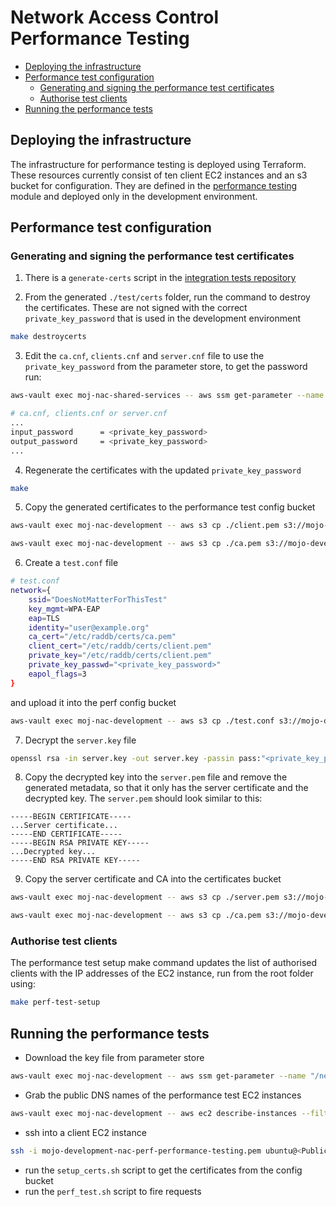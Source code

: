 # Network Access Control Performance Testing

- [Deploying the infrastructure](#deploying-the-infrastructure)
- [Performance test configuration](#performance-test-configuration)
  - [Generating and signing the performance test certificates](#generating-and-signing-the-performance-test-certificates)
  - [Authorise test clients](#authorise-test-clients)
- [Running the performance tests](#running-the-performance-tests)

## Deploying the infrastructure
The infrastructure for performance testing is deployed using Terraform. These resources currently consist of ten client EC2 instances and an s3 bucket for configuration. They are defined in the [performance testing](https://github.com/ministryofjustice/network-access-control-infrastructure/tree/main/modules/performance_testing) module and deployed only in the development environment.

## Performance test configuration
### Generating and signing the performance test certificates
1. There is a `generate-certs` script in the [integration tests repository](https://github.com/ministryofjustice/network-access-control-integration-tests/blob/main/Makefile#L33)

2. From the generated `./test/certs` folder, run the command to destroy the certificates. These are not signed with the correct `private_key_password` that is used in the development environment
```bash
make destroycerts
```

3. Edit the `ca.cnf`, `clients.cnf` and `server.cnf` file to use the `private_key_password` from the parameter store, to get the password run:
```bash
aws-vault exec moj-nac-shared-services -- aws ssm get-parameter --name "/moj-network-access-control/development/eap_private_key_password" --with-decryption --query "Parameter.Value"
```

```bash
# ca.cnf, clients.cnf or server.cnf
...
input_password		= <private_key_password>
output_password		= <private_key_password>
...
```

4. Regenerate the certificates with the updated `private_key_password`
```bash
make
```

5. Copy the generated certificates to the performance test config bucket
```bash
aws-vault exec moj-nac-development -- aws s3 cp ./client.pem s3://mojo-development-nac-perf-config-bucket/certs/

aws-vault exec moj-nac-development -- aws s3 cp ./ca.pem s3://mojo-development-nac-perf-config-bucket/certs/
```

6. Create a `test.conf` file 
```bash
# test.conf
network={
    ssid="DoesNotMatterForThisTest"
    key_mgmt=WPA-EAP
    eap=TLS
    identity="user@example.org"
    ca_cert="/etc/raddb/certs/ca.pem"
    client_cert="/etc/raddb/certs/client.pem"
    private_key="/etc/raddb/certs/client.pem"
    private_key_passwd="<private_key_password>"
    eapol_flags=3
}
```
and upload it into the perf config bucket

```bash
aws-vault exec moj-nac-development -- aws s3 cp ./test.conf s3://mojo-development-nac-perf-config-bucket/
```

7. Decrypt the `server.key` file
```bash
openssl rsa -in server.key -out server.key -passin pass:"<private_key_password>"
```

8. Copy the decrypted key into the `server.pem` file and remove the generated metadata, so that it only has the server certificate and the decrypted key. The `server.pem` should look similar to this:
```pem
-----BEGIN CERTIFICATE-----
...Server certificate...
-----END CERTIFICATE-----
-----BEGIN RSA PRIVATE KEY-----
...Decrypted key...
-----END RSA PRIVATE KEY-----
```

9. Copy the server certificate and CA into the certificates bucket
```bash
aws-vault exec moj-nac-development -- aws s3 cp ./server.pem s3://mojo-development-nac-certificate-bucket/

aws-vault exec moj-nac-development -- aws s3 cp ./ca.pem s3://mojo-development-nac-certificate-bucket/
```

### Authorise test clients
The performance test setup make command updates the list of authorised clients with the IP addresses of the EC2 instance, run from the root folder using:
```bash
make perf-test-setup 
```

## Running the performance tests
- Download the key file from parameter store
```bash
aws-vault exec moj-nac-development -- aws ssm get-parameter --name "/network-access-control/mojo-development-nac-perf/ec2/key" --with-decryption --query "Parameter.Value"> mojo-development-nac-perf-performance-testing.pem
```

- Grab the public DNS names of the performance test EC2 instances
```bash
aws-vault exec moj-nac-development -- aws ec2 describe-instances --filters "Name=tag:Name,Values='MoJ Authentication Performance-*'" --query "Reservations[].Instances[].PublicDnsName"
```

- ssh into a client EC2 instance
```bash
ssh -i mojo-development-nac-perf-performance-testing.pem ubuntu@<PublicDnsName>
```
- run the `setup_certs.sh` script to get the certificates from the config bucket
- run the `perf_test.sh` script to fire requests

